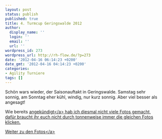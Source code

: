 ```yaml
---
layout: post
status: publish
published: true
title: 4. Turmcup Geringswalde 2012
author:
  display_name: ''
  login: ''
  email: ''
  url: ''
wordpress_id: 273
wordpress_url: http://rh-flow.de/?p=273
date: '2012-04-16 06:14:23 +0200'
date_gmt: '2012-04-16 04:14:23 +0200'
categories:
- Agility Turniere
tags: []
---
```

<p>Sch&ouml;n wars wieder, der Saisonauftakt in Geringswalde. Samstag sehr sonnig, am Sonntag eher k&uuml;hl, windig, nur kurz sonnig. Aber viel besser als angesagt!</p>
<p>Wie bereits <a href="http:&#47;&#47;agi-fotos.de&#47;2011&#47;klasse-statt-masse-das-andert-sich-2012">angek&uuml;ndigt<&#47;a> hab ich diesmal nicht viele Fotos gemacht, daf&uuml;r braucht ihr euch nicht durch tonnenweise immer die gleichen Fotos klicken.</p>
<p><a class="rh_link_type_2" title="3. Radebeuler Agility Nikolauscup" href="http:&#47;&#47;agi-fotos.de&#47;2012&#47;Geringswalde">Weiter zu den Fotos<&#47;a></p>
